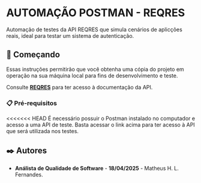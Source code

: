 # AUTOMAÇÃO POSTMAN - REQRES

Automação de testes da API REQRES que simula cenários de aplicções reais, ideal para testar um sistema de autenticação.

## 🚀 Começando

Essas instruções permitirão que você obtenha uma cópia do projeto em operação na sua máquina local para fins de desenvolvimento e teste.

Consulte **[REQRES](https://reqres.in/)** para ter acesso à documentação da API.

### 📋 Pré-requisitos

<<<<<<< HEAD
É necessário possuir o Postman instalado no computador e acesso a uma API de teste.
Basta acessar o link acima para ter acesso à API que será utilizada nos testes.

## ✒️ Autores

* **Análista de Qualidade de Software** - **18/04/2025** - Matheus H. L. Fernandes.

